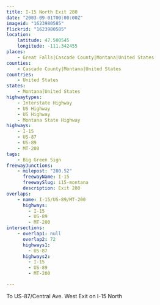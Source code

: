 ```yaml
---
title: I-15 North Exit 280
date: "2003-09-01T00:00:00Z"
imageid: "1623980585"
flickrid: "1623980585"
location:
    latitude: 47.500545
    longitude: -111.342455
places:
    - Great Falls|Cascade County|Montana|United States
counties:
    - Cascade County|Montana|United States
countries:
    - United States
states:
    - Montana|United States
highwaytypes:
    - Interstate Highway
    - US Highway
    - US Highway
    - Montana State Highway
highways:
    - I-15
    - US-87
    - US-89
    - MT-200
tags:
    - Big Green Sign
freewayJunctions:
    - milepost: "280.52"
      freewayName: I-15
      freewaySlug: i15-montana
      description: Exit 280
overlaps:
    - name: I-15/US-89/MT-200
      highways:
        - I-15
        - US-89
        - MT-200
intersections:
    - overlap1: null
      overlap2: 72
      highways1:
        - US-87
      highways2:
        - I-15
        - US-89
        - MT-200

---
```

To US-87/Central Ave. West Exit on I-15 North